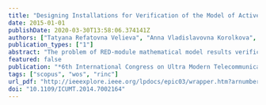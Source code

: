 ```yaml
---
title: "Designing Installations for Verification of the Model of Active Queue Management Discipline RED in the GNS3"
date: 2015-01-01
publishDate: 2020-03-30T13:58:06.374141Z
authors: ["Tatyana Refatovna Velieva", "Anna Vladislavovna Korolkova", "Dmitry Sergeevich Kulyabov"]
publication_types: ["1"]
abstract: "The problem of RED-module mathematical model results verification, based on GNS3 experimental stand, is discussed in this article. The experimental stand consists of virtual Cisco router, traffic generator D-ITG and traffic receiver. The process of construction of such stand is presented. Also, the interaction between experimental stand and a computer of investigation in order to obtain and analyze data from stand is revised."
featured: false
publication: "*6th International Congress on Ultra Modern Telecommunications and Control Systems and Workshops (ICUMT)*"
tags: ["scopus", "wos", "rinc"]
url_pdf: "http://ieeexplore.ieee.org/lpdocs/epic03/wrapper.htm?arnumber=7002164"
doi: "10.1109/ICUMT.2014.7002164"
---
```



